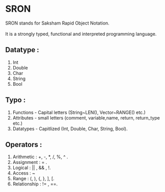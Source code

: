 # SRON

SRON stands for Saksham Rapid Object Notation.<br/> <br/>
It is a strongly typed, functional and interpreted programming language.


## Datatype :
1. Int
2. Double
3. Char
4. String
5. Bool

## Typo :
1. Functions - Capital letters (String\~LEN(), Vector\~RANGE() etc.)
2. Attributes - small letters (comment, variable,name, return, return_type etc.)
3. Datatypes - Capitlized (Int, Double, Char, String, Bool).

## Operators :
1. Arithmetic : +, -, *, /, %, ^ .
2. Assignment : = .
3. Logical : || , && , !.
4. Access : ~
5. Range : (, ), {, }, ], [.
6. Relationship : != , ==.

